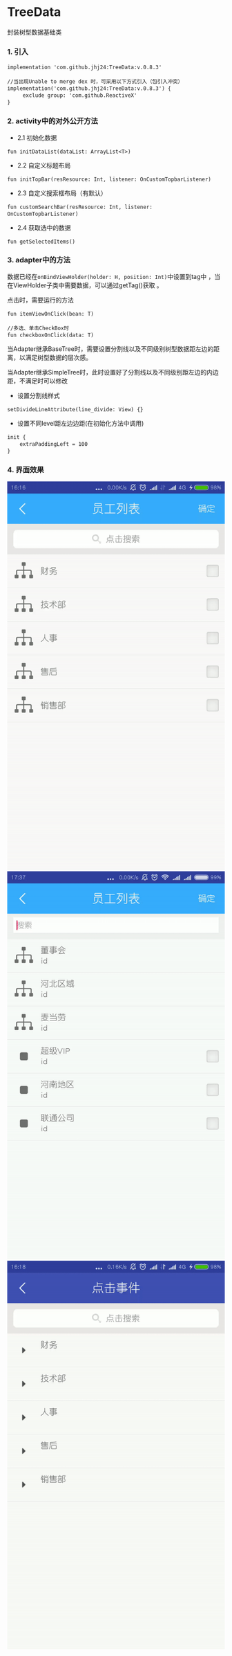 # TreeData

封装树型数据基础类


### 1. 引入
```
implementation 'com.github.jhj24:TreeData:v.0.8.3'

//当出现Unable to merge dex 时，可采用以下方式引入（包引入冲突）
implementation('com.github.jhj24:TreeData:v.0.8.3') {
     exclude group: 'com.github.ReactiveX'
}

```
### 2. activity中的对外公开方法

- 2.1 初始化数据
```
fun initDataList(dataList: ArrayList<T>)
```

- 2.2 自定义标题布局
```
fun initTopBar(resResource: Int, listener: OnCustomTopbarListener)
```
- 2.3 自定义搜索框布局（有默认）
```
fun customSearchBar(resResource: Int, listener: OnCustomTopbarListener)
```
- 2.4 获取选中的数据
```
fun getSelectedItems()
```

### 3. adapter中的方法

数据已经在`onBindViewHolder(holder: H, position: Int)`中设置到tag中 ，当在ViewHolder子类中需要数据，可以通过getTag()获取 。

点击时，需要运行的方法
```
fun itemViewOnClick(bean: T)

//多选、单击CheckBox时
fun checkboxOnClick(data: T)
```

当Adapter继承BaseTree时，需要设置分割线以及不同级别树型数据距左边的距离，以满足树型数据的层次感。

当Adapter继承SimpleTree时，此时设置好了分割线以及不同级别距左边的内边距，不满足时可以修改

- 设置分割线样式
```
setDivideLineAttribute(line_divide: View) {}
```
- 设置不同level距左边边距(在初始化方法中调用)
```
init {
    extraPaddingLeft = 100
}
```
### 4. 界面效果
![多选](https://github.com/jhj24/TreeData/blob/master/app/screenshot/multi_selected.gif)![单选](https://github.com/jhj24/TreeData/blob/master/app/screenshot/single_selected.gif)![单击](https://github.com/jhj24/TreeData/blob/master/app/screenshot/single_clicked.gif)





